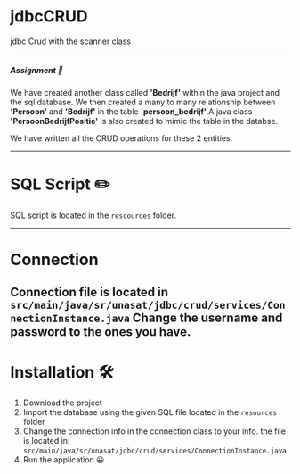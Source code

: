 # jdbcCRUD
jdbc Crud with the scanner class

---
##### Assignment 📝
We have created another class called **'Bedrijf'** within the java project and the sql database.
We then created a many to many relationship between **'Persoon'** and **'Bedrijf'** in the table 
**'persoon_bedrijf'**.A java class **'PersoonBedrijfPositie'** is also created to mimic the table in the databse.

We have written all the CRUD operations for these 2 entities.

---

# SQL Script ✏️
SQL script is located in the `rescources` folder.

---
# Connection 
Connection file is located in `src/main/java/sr/unasat/jdbc/crud/services/ConnectionInstance.java`
Change the username and password to the ones you have.
---
# Installation 🛠️

1. Download the project
2. Import the database using the given SQL file located in the `resources` folder
3. Change the connection info in the connection class to your info. the file is located in:
   `src/main/java/sr/unasat/jdbc/crud/services/ConnectionInstance.java`
4. Run the application 😀



    